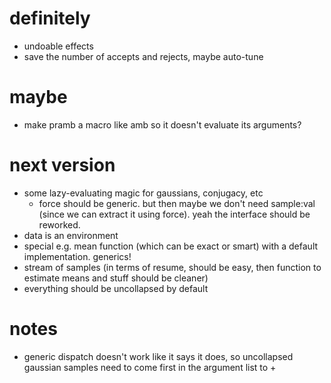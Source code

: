 # definitely #
* undoable effects
* save the number of accepts and rejects, maybe auto-tune

# maybe #
* make pramb a macro like amb so it doesn't evaluate its arguments?

# next version #
* some lazy-evaluating magic for gaussians, conjugacy, etc
    - force should be generic. but then maybe we don't need sample:val (since we
    can extract it using force). yeah the interface should be reworked.
* data is an environment
* special e.g. mean function (which can be exact or smart) with a default
  implementation. generics!
* stream of samples (in terms of resume, should be easy, then function to
  estimate means and stuff should be cleaner)
* everything should be uncollapsed by default

# notes #
* generic dispatch doesn't work like it says it does, so uncollapsed gaussian
  samples need to come first in the argument list to +
